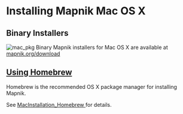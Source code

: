 # Installing Mapnik Mac OS X

## Binary Installers

![mac_pkg](http://dbsgeo.com/media/images/mac_pkg_small.png)
Binary Mapnik installers for Mac OS X are available at [mapnik.org/download](http://mapnik.org/download/)

## [Using Homebrew](https://github.com/mapnik/mapnik/wiki/MacInstallation_Homebrew)

Homebrew is the recommended OS X package manager for installing Mapnik.

See [MacInstallation_Homebrew ](MacInstallation_Homebrew) for details.

